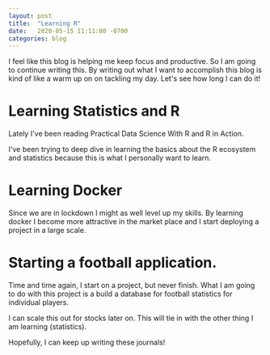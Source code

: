 ```yaml
---
layout: post
title:  "Learning R"
date:   2020-05-15 11:11:00 -0700
categories: blog
---
```


I feel like this blog is helping me keep focus and productive. So I am going to continue writing this. By writing out what I want to accomplish this blog is kind of like a warm up on
on tackling my day. Let's see how long I can do it!

# Learning Statistics and R

Lately I've been reading Practical Data Science With R and R in Action.

I've been trying to deep dive in learning the basics about the R ecosystem and statistics because this is what I personally
want to learn.

# Learning Docker

Since we are in lockdown I might as well level up my skills. By learning docker I become more attractive in the market place and I start 
deploying a project in a large scale.

# Starting a football application.

Time and time again, I start on a project, but never finish. What I am going to do with this project is a build a database for football
statistics for individual players.

I can scale this out for stocks later on. This will tie in with the other thing I am learning (statistics).

Hopefully, I can keep up writing these journals!